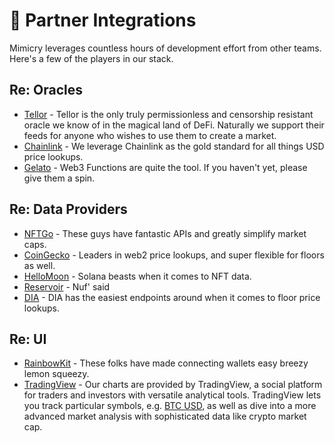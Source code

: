 # 🤝 Partner Integrations

Mimicry leverages countless hours of development effort from other teams. Here's a few of the players in our stack.

## Re: Oracles

* [Tellor](https://tellor.io/) - Tellor is the only truly permissionless and censorship resistant oracle we know of in the magical land of DeFi. Naturally we support their feeds for anyone who wishes to use them to create a market.
* [Chainlink](https://chain.link/) - We leverage Chainlink as the gold standard for all things USD price lookups.
* [Gelato](https://www.gelato.network/) - Web3 Functions are quite the tool. If you haven't yet, please give them a spin.

## Re: Data Providers

* [NFTGo](https://nftgo.io/) - These guys have fantastic APIs and greatly simplify market caps.
* [CoinGecko](https://coingecko.com) - Leaders in web2 price lookups, and super flexible for floors as well.
* [HelloMoon](https://www.hellomoon.io/) - Solana beasts when it comes to NFT data.
* [Reservoir](https://www.reservoir.tools/) - Nuf' said
* [DIA](https://www.diadata.org/) - DIA has the easiest endpoints around when it comes to floor price lookups.

## Re: UI

* [RainbowKit](https://www.rainbowkit.com/) - These folks have made connecting wallets easy breezy lemon squeezy.
* [TradingView](https://www.tradingview.com/) - Our charts are provided by TradingView, a social platform for traders and investors with versatile analytical tools. TradingView lets you track particular symbols, e.g. [BTC USD](https://www.tradingview.com/symbols/BTCUSD/), as well as dive into a more advanced market analysis with sophisticated data like crypto market cap.
